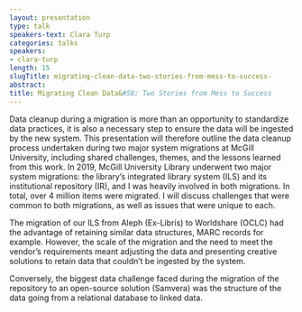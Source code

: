 ```yaml
---
layout: presentation
type: talk
speakers-text: Clara Turp
categories: talks
speakers:
- clara-turp
length: 15
slugTitle: migrating-clean-data-two-stories-from-mess-to-success-
abstract:
title: Migrating Clean Data&#58; Two Stories from Mess to Success 
---
```

Data cleanup during a migration is more than an opportunity to standardize data practices, it is also a necessary step to ensure the data will be ingested by the new system. This presentation will therefore outline the data cleanup process undertaken during two major system migrations at McGill University, including shared challenges, themes, and the lessons learned from this work.  In 2019, McGill University Library underwent two major system migrations: the library’s integrated library system (ILS) and its institutional repository (IR), and I was heavily involved in both migrations. In total, over 4 million items were migrated. I will discuss challenges that were common to both migrations, as well as issues that were unique to each.

The migration of our ILS from Aleph (Ex-Libris) to Worldshare (OCLC) had the advantage of retaining similar data structures, MARC records for example. However, the scale of the migration and the need to meet the vendor’s requirements meant adjusting the data and presenting creative solutions to retain data that couldn’t be ingested by the system.

Conversely,  the biggest data challenge faced during the migration of the repository to an open-source solution (Samvera) was the structure of the data going from a relational database to linked data. 